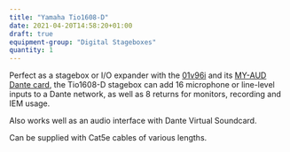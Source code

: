 ```yaml
---
title: "Yamaha Tio1608-D"
date: 2021-04-20T14:58:20+01:00
draft: true
equipment-group: "Digital Stageboxes"
quantity: 1
---
```


Perfect as a stagebox or I/O expander with the [01v96i](../01v96i) and its [MY-AUD Dante card](../yamaha_dante), the Tio1608-D stagebox can add 16 microphone or line-level inputs to a Dante network, as well as 8 returns for monitors, recording and IEM usage.

Also works well as an audio interface with Dante Virtual Soundcard.

Can be supplied with Cat5e cables of various lengths.